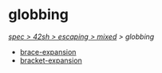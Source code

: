 # globbing

*[spec > 42sh > escaping > mixed](..) > globbing*

* [brace-expansion](./brace-expansion)
* [bracket-expansion](./bracket-expansion)

